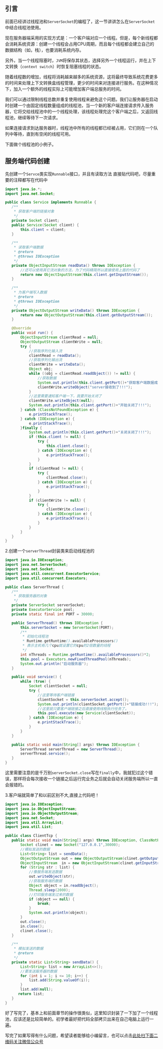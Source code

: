## 引言

前面已经讲过线程池和`ServerSocket`的编程了，这一节讲讲怎么在`ServerSocket`中结合线程池使用。

现在服务器端采用的实现方式是：一个客户端对应一个线程。但是，每个新线程都会消耗系统资源：创建一个线程会占用CPU周期，而且每个线程都会建立自己的数据结构（如，栈），也要消耗系统内存。

另外，当一个线程阻塞时，`JVM`将保存其状态，选择另外一个线程运行，并在上下文转换（`context switch`）时恢复阻塞线程的状态。

随着线程数的增加，线程将消耗越来越多的系统资源，这将最终导致系统花费更多的时间来处理上下文转换盒线程管理，更少的时间来对连接进行服务。在这种情况下，加入一个额外的线程实际上可能增加客户端总服务的时间。

我们可以通过限制线程总数并重复使用线程来避免这个问题。我们让服务器在启动时创建一个由固定线程数量组成的线程池，当一个新的客户端连接请求传入服务器，它将交给线程池中的一个线程处理，该线程处理完这个客户端之后，又返回线程池，继续等待下一次请求。

如果连接请求到达服务器时，线程池中所有的线程都已经被占用，它们则在一个队列中等待，直到有空闲的线程可用。

下面做个线程池的小例子。

## 服务端代码创建

先创建一个`Servce`类实现`Runnable`接口，并且有读取方法
直接贴代码吧，尽量重要的注释都写在代码中

```java
import java.io.*;
import java.net.Socket;

public class Service implements Runnable {
   /**
    * 获取客户端的链接对象
    */
   private Socket client;
   public Service(Socket client) {
       this.client = client;
   }

   /**
    * 读取客户端数据
    * @return
    * @throws IOException
    */
   private ObjectInputStream readData() throws IOException {
       //还可以使用其它流对象的方法，为了代码精简所以直接使用上面的代码了
       return new ObjectInputStream(this.client.getInputStream());
   }

   /**
    * 为客户端写入数据
    * @return
    * @throws IOException
    */
   private ObjectOutputStream writeData() throws IOException {
       return new ObjectOutputStream(this.client.getOutputStream());
   }

   @Override
   public void run() {
       ObjectInputStream clientRead = null;
       ObjectOutputStream clientWrite = null;
       try {
           //获取序列化输入流
           clientRead = readData();
           //获取序列化输出流
           clientWrite = writeData();
           Object obj;
           while ((obj = clientRead.readObject()) != null) {
               //获取数据
               System.out.println(this.client.getPort()+"获取客户端数据成功!!!,数据为："+obj.toString());
               clientWrite.writeObject("server接收到了!!!");
           }
           //这里需要通知客户端一下，我要开始关闭了
           clientWrite.writeObject(null);
           System.out.println(this.client.getPort()+"开始关闭了!!!");
       } catch (ClassNotFoundException e) {
           e.printStackTrace();
       } catch (IOException e) {
           e.printStackTrace();
       }finally {
           System.out.println(this.client.getPort()+"关闭关闭了!!!");
           if (this.client != null) {
               try {
                   this.client.close();
               } catch (IOException e) {
                   e.printStackTrace();
               }
           }
           if (clientRead != null) {
               try {
                   clientRead.close();
               } catch (IOException e) {
                   e.printStackTrace();
               }
           }
           if (clientWrite != null) {
               try {
                   clientWrite.close();
               } catch (IOException e) {
                   e.printStackTrace();
               }
           }
       }
   }
}
```
2.创建一个`serverThread`封装类来启动线程池的
```java
import java.io.IOException;
import java.net.ServerSocket;
import java.net.Socket;
import java.util.concurrent.ExecutorService;
import java.util.concurrent.Executors;

public class ServerThread {
   /**
    * 获取服务器的对象
    */
   private ServerSocket serverSocket;
   private ExecutorService pool;
   private static final int PORT = 30000;

   public ServerThread() throws IOException {
       this.serverSocket = new ServerSocket(PORT);
       /**
        * 初始化线程池
        * Runtime.getRuntime().availableProcessors()
        * 表示主机有几个cpu就设置它的cpu的2倍数量的线程
        */
       int nThreads = Runtime.getRuntime().availableProcessors()*2;
       this.pool = Executors.newFixedThreadPool(nThreads);
       System.out.println("启动服务器");
   }

   public void service() {
       while (true) {
           Socket clientSocket = null;
           try {
               //这里等待客户端链接
               clientSocket = this.serverSocket.accept();
               System.out.println(clientSocket.getPort()+"链接成功!!!");
               //这里就只要客户端链接之后直接使用线程执行任务了。
               this.pool.execute(new Service(clientSocket));
           } catch (IOException e) {
               e.printStackTrace();
           }
       }
   }

   public static void main(String[] args) throws IOException {
       ServerThread serverThread = new ServerThread();
       serverThread.service();
   }
}
```
这里需要注意的是千万别`serverSocket.close`写在`finally`中，我就犯过这个错误，那样将会每次接收一个链接之后运行完业务之后就会自动关闭服务端所以一直会报错的。

3.客户端就简单了和以前区别不大,直接上代码吧！

```java
import java.io.IOException;
import java.io.ObjectInputStream;
import java.io.ObjectOutputStream;
import java.net.Socket;
import java.util.ArrayList;
import java.util.List;

public class ClientTcp {
   public static void main(String[] args) throws IOException, ClassNotFoundException, InterruptedException {
       Socket clinet = new Socket("127.0.0.1",30000);
       //模拟发送的数据
       List<String> list = sendData();
       ObjectOutputStream out = new ObjectOutputStream(clinet.getOutputStream());
       ObjectInputStream  in = new ObjectInputStream(clinet.getInputStream());
       for (String str : list) {
           //像服务端发送数据
           out.writeObject(str);
           //获取服务端的数据
           Object object = in.readObject();
           Thread.sleep(2000);
           //打印服务端发过来的数据
           if (object == null) {
               break;
           }
           System.out.println(object);
       }
       out.close();
       in.close();
       clinet.close();
   }

   /**
    * 模拟发送的数据
    * @return
    */
   private static List<String> sendData() {
       List<String> list = new ArrayList<>();
       //要发送服务器的数据
       for (int i = 1; i <= 10; i++) {
           list.add(String.valueOf(i));
       }
       list.add(null);
      return list;
   }
}
```

好了写完了，基本上和前面章节的操作很类似，这里知识封装了一下加了一个线程池，应该还是比较简单的。初学者最好把代码全部拷贝出来在自己电脑上运行一遍。

写完了如果写得有什么问题，希望读者能够给小编留言，也可以点击[此处扫下面二维码关注微信公众号](https://www.ycbbs.vip/?p=28 "此处扫下面二维码关注微信公众号")